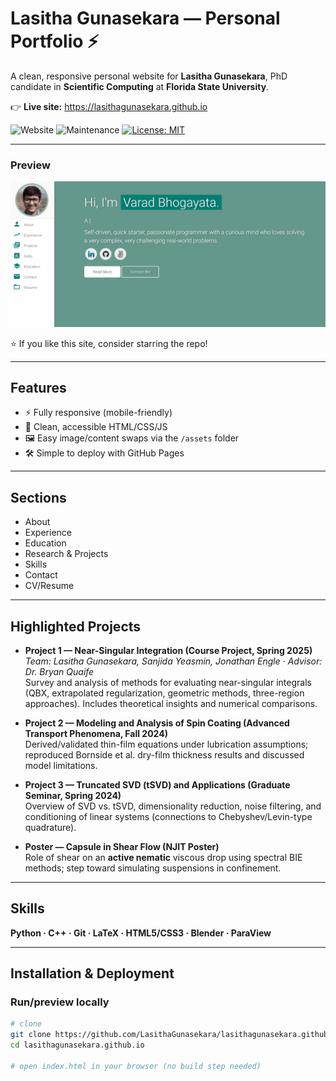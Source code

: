 # Lasitha Gunasekara — Personal Portfolio ⚡️

A clean, responsive personal website for **Lasitha Gunasekara**, PhD candidate in **Scientific Computing** at **Florida State University**.

👉 **Live site:** https://lasithagunasekara.github.io

![Website](https://img.shields.io/website?url=https%3A%2F%2Flasithagunasekara.github.io)
![Maintenance](https://img.shields.io/badge/maintained-yes-green.svg)
[![License: MIT](https://img.shields.io/badge/License-MIT-blue.svg)](./LICENSE)

---

### Preview
<p align="center">
  <kbd>
    <!-- Replace with a real preview GIF/PNG if you add one -->
    <img src="examples/preview.gif" alt="Website preview" />
  </kbd>
</p>

⭐️ If you like this site, consider starring the repo!

---

## Features
- ⚡️ Fully responsive (mobile-friendly)
- 🧼 Clean, accessible HTML/CSS/JS
- 🖼 Easy image/content swaps via the `/assets` folder
- 🛠 Simple to deploy with GitHub Pages

---

## Sections
- About  
- Experience  
- Education  
- Research & Projects  
- Skills  
- Contact  
- CV/Resume

---

## Highlighted Projects

- **Project 1 — Near-Singular Integration (Course Project, Spring 2025)**  
  *Team: Lasitha Gunasekara, Sanjida Yeasmin, Jonathan Engle · Advisor: Dr. Bryan Quaife*  
  Survey and analysis of methods for evaluating near-singular integrals (QBX, extrapolated regularization, geometric methods, three-region approaches). Includes theoretical insights and numerical comparisons.

- **Project 2 — Modeling and Analysis of Spin Coating (Advanced Transport Phenomena, Fall 2024)**  
  Derived/validated thin-film equations under lubrication assumptions; reproduced Bornside et al. dry-film thickness results and discussed model limitations.

- **Project 3 — Truncated SVD (tSVD) and Applications (Graduate Seminar, Spring 2024)**  
  Overview of SVD vs. tSVD, dimensionality reduction, noise filtering, and conditioning of linear systems (connections to Chebyshev/Levin-type quadrature).

- **Poster — Capsule in Shear Flow (NJIT Poster)**  
  Role of shear on an **active nematic** viscous drop using spectral BIE methods; step toward simulating suspensions in confinement.

---

## Skills
**Python · C++ · Git · LaTeX · HTML5/CSS3 · Blender · ParaView**

---

## Installation & Deployment

### Run/preview locally
```bash
# clone
git clone https://github.com/LasithaGunasekara/lasithagunasekara.github.io.git
cd lasithagunasekara.github.io

# open index.html in your browser (no build step needed)
